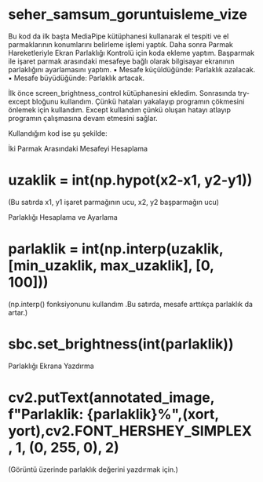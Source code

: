 # seher_samsum_goruntuisleme_vize
Bu kod da ilk başta MediaPipe kütüphanesi kullanarak el tespiti ve el parmaklarının konumlarını belirleme işlemi yaptık.
Daha sonra Parmak Hareketleriyle Ekran Parlaklığı Kontrolü için koda ekleme yaptım.
Başparmak ile işaret parmak arasındaki mesafeye bağlı olarak bilgisayar ekranının parlaklığını ayarlamasını yaptım.
▪ Mesafe küçüldüğünde: Parlaklık azalacak.
▪ Mesafe büyüdüğünde: Parlaklık artacak.

İlk önce screen_brightness_control kütüphanesini ekledim.
Sonrasında try-except bloğunu kullandım.
Çünkü hataları yakalayıp programın çökmesini önlemek için kullandım.
Except kullandım çünkü  oluşan hatayı atlayıp programın çalışmasına devam etmesini sağlar.

Kullandığım kod ise şu şekilde:

İki Parmak Arasındaki Mesafeyi Hesaplama 
# uzaklik = int(np.hypot(x2-x1, y2-y1))
(Bu satırda x1, y1 işaret parmağının ucu, 
x2, y2 başparmağın ucu)

Parlaklığı Hesaplama ve Ayarlama
# parlaklik = int(np.interp(uzaklik, [min_uzaklik, max_uzaklik], [0, 100]))
(np.interp() fonksiyonunu kullandım .Bu satırda, mesafe arttıkça parlaklık da artar.)
# sbc.set_brightness(int(parlaklik))


Parlaklığı Ekrana Yazdırma
# cv2.putText(annotated_image, f"Parlaklik: {parlaklik}%",(xort, yort),cv2.FONT_HERSHEY_SIMPLEX, 1, (0, 255, 0), 2)
(Görüntü üzerinde parlaklık değerini yazdırmak için.)

